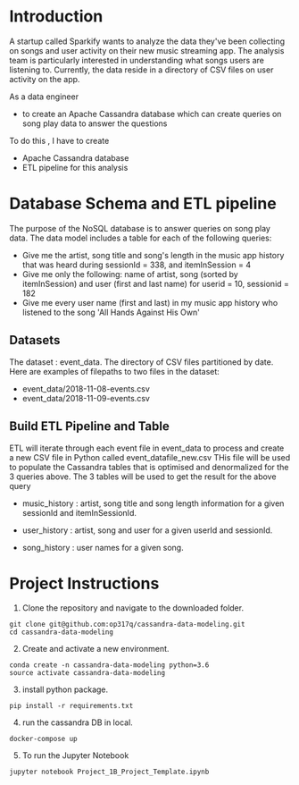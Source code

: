 # Introduction

A startup called Sparkify wants to analyze the data they've been collecting on songs and user activity on their new music streaming app. The analysis team 
is particularly interested in understanding what songs users are listening to. Currently, the data reside in a directory of CSV files on user activity on the app. 
 
As a data engineer 
-  to create an Apache Cassandra database which can create queries on song play data to answer the questions
 
To do this , I have to create 

- Apache Cassandra database 
- ETL pipeline for this analysis

# Database Schema and ETL pipeline

The purpose of the NoSQL database is to answer queries on song play data. The data model includes a table for each of the following queries:

- Give me the artist, song title and song's length in the music app history that was heard during sessionId = 338, and itemInSession = 4
- Give me only the following: name of artist, song (sorted by itemInSession) and user (first and last name) for userid = 10, sessionid = 182
- Give me every user name (first and last) in my music app history who listened to the song 'All Hands Against His Own'

## Datasets
The dataset : event_data. The directory of CSV files partitioned by date. Here are examples of filepaths to two files in the dataset:

- event_data/2018-11-08-events.csv
- event_data/2018-11-09-events.csv



## Build ETL Pipeline and Table
ETL will iterate through each event file in event_data to process and create a new CSV file in Python called event_datafile_new.csv
THis file will be used to populate the Cassandra tables that is optimised and denormalized for the 3 queries above. 
The 3 tables will be used to get the result for the above query

- music_history : artist, song title and song length information for a given sessionId and itemInSessionId.

- user_history : artist, song and user for a given userId and sessionId.

- song_history : user names for a given song.


 
# Project Instructions

1. Clone the repository and navigate to the downloaded folder.

```
git clone git@github.com:op317q/cassandra-data-modeling.git
cd cassandra-data-modeling
```

2. Create and activate a new environment.

```
conda create -n cassandra-data-modeling python=3.6
source activate cassandra-data-modeling

```

3. install python package. 
```
pip install -r requirements.txt
```

4. run the cassandra DB in local.
```
docker-compose up
```

5. To run the Jupyter Notebook

```
jupyter notebook Project_1B_Project_Template.ipynb

```

